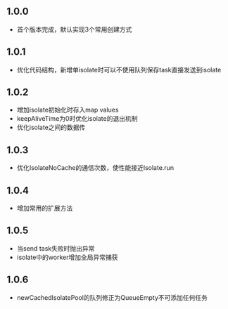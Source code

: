 ## 1.0.0

* 首个版本完成，默认实现3个常用创建方式

## 1.0.1

* 优化代码结构，新增单isolate时可以不使用队列保存task直接发送到isolate

## 1.0.2

* 增加isolate初始化时存入map values
* keepAliveTime为0时优化isolate的退出机制
* 优化isolate之间的数据传

## 1.0.3

* 优化IsolateNoCache的通信次数，使性能接近Isolate.run

## 1.0.4

* 增加常用的扩展方法

## 1.0.5

* 当send task失败时抛出异常
* isolate中的worker增加全局异常捕获

## 1.0.6

* newCachedIsolatePool的队列修正为QueueEmpty不可添加任何任务

